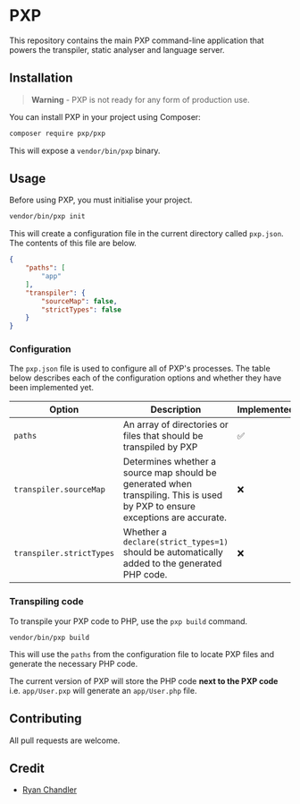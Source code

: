 # PXP

This repository contains the main PXP command-line application that powers the transpiler, static analyser and language server.

## Installation

> **Warning** - PXP is not ready for any form of production use.

You can install PXP in your project using Composer:

```sh
composer require pxp/pxp
```

This will expose a `vendor/bin/pxp` binary.

## Usage

Before using PXP, you must initialise your project.

```sh
vendor/bin/pxp init
```

This will create a configuration file in the current directory called `pxp.json`. The contents of this file are below.

```json
{
    "paths": [
        "app"
    ],
    "transpiler": {
        "sourceMap": false,
        "strictTypes": false
    }
}
```

### Configuration

The `pxp.json` file is used to configure all of PXP's processes. The table below describes each of the configuration options and whether they have been implemented yet.

| Option | Description | Implemented? |
| --- | --- | --- |
| `paths` | An array of directories or files that should be transpiled by PXP | ✅ |
| `transpiler.sourceMap` | Determines whether a source map should be generated when transpiling. This is used by PXP to ensure exceptions are accurate. | ❌ |
| `transpiler.strictTypes` | Whether a `declare(strict_types=1)` should be automatically added to the generated PHP code. | ❌ |

### Transpiling code

To transpile your PXP code to PHP, use the `pxp build` command.

```
vendor/bin/pxp build
```

This will use the `paths` from the configuration file to locate PXP files and generate the necessary PHP code.

The current version of PXP will store the PHP code **next to the PXP code** i.e. `app/User.pxp` will generate an `app/User.php` file.

## Contributing

All pull requests are welcome.

## Credit

* [Ryan Chandler](https://github.com/ryangjchandler)
